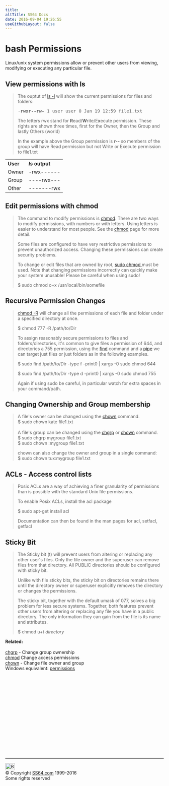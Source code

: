 ```yaml
---
title:
altTitle: SS64 Docs
date: 2016-09-04 19:26:55
useGithubLayout: false
---
```

<!-- #EndLibraryItem --><h1>bash Permissions</h1>
<p> 
Linux/unix system permissions allow or prevent other users from viewing, modifying or executing any particular file.</p>
<h2>View permissions with <span class="code">ls</span></h2>
<blockquote>
<p>The ouptut of <a href="ls.html">ls -l</a> will show the current permissions for files and folders: </p>
<pre>-<b>rwxr--rw-</b> 1 user user 0 Jan 19 12:59 file1.txt
</pre>
<p>The letters <span class="code">rwx</span> stand for <b>R</b>ead/<b>W</b>rite/E<b>x</b>ecute permission. These rights are shown three times, first for the Owner, then the Group and lastly Others (world)</p>
<p>In the example above the Group permission is <b class="code">r--</b> so members of the group will have  Read permission but not Write or Execute permission to file1.txt</p>
</blockquote>
<table class="table2">
<tbody><tr>  <td><b>User</b></td>
  <td><b><i>ls</i> output</b></td>
</tr>
<tr>  <td>Owner</td>
  <td class="code">-rwx------</td>
</tr>
<tr>  <td>Group</td>
  <td class="code">----rwx---</td>
</tr>
<tr>  <td>Other</td>
  <td class="code">-------rwx</td>
</tr>
</tbody></table>
<h2>Edit permissions with <span class="code">chmod</span> </h2>
<blockquote>
<p>The command to modify permissions is <a href="chmod.html">chmod</a>. There are two ways to modify permissions, with numbers or with letters. Using letters is easier to understand for most people. See the <a href="chmod.html">chmod</a> page for more detail. </p>
<p>Some files are configured to have very restrictive permissions to prevent unauthorized access. Changing these permissions can create security problems. </p>
<p>To change or edit files that are owned by root, <a href="sudo.html">sudo chmod </a> must be used. Note that changing permissions incorrectly can quickly make your system unusable! Please be careful when using sudo!</p>
<p class="code">$ sudo chmod o+x /usr/local/bin/somefile</p>
</blockquote>
<h2>Recursive Permission Changes</h2>
<blockquote>
<p> <a href="chmod.html">chmod -R</a> will change all the permissions of each file and folder under a specified directory at once.</p>
<p class="code">$ chmod 777 -R /path/to/Dir</p>
<p>To assign reasonably secure permissions to files and folders/directories, it's common to give files a permission of <span class="code">644</span>, and directories a <span class="code">755</span> permission, using the <a href="find.html">find</a> command and a <a href="syntax-redirection.html">pipe</a> we can target just files or just folders as in the following examples. </p>
<p class="code">$ sudo find /path/to/Dir -type f -print0 | xargs -0 sudo chmod 644</p>
<p class="code">$ sudo find /path/to/Dir -type d -print0 | xargs -0 sudo chmod 755</p>
<p>Again if using sudo be careful, in particular watch for extra spaces in your command/path.</p>
</blockquote>
<h2>Changing Ownership and Group membership </h2>
<blockquote>
<p>A file's owner can be changed using the <a href="chown.html">chown</a> command. <span class="code"><br>
$ sudo chown kate file1.txt</span><br>
<br>
A file's group can be changed using the <a href="chgrp.html">chgrp</a> or <a href="chown.html">chown</a> command.<br>
<span class="code">$ sudo chgrp mygroup file1.txt<br>
$ sudo chown :mygroup file1.txt</span></p>
<p><span class="code">chown</span> can also change the owner and group in a single command:<br>
<span class="code">$ sudo chown tux:mygroup file1.txt</span></p>
</blockquote>
<h2>ACLs - Access control lists</h2>
<blockquote>
<p>Posix ACLs are a way of achieving a finer granularity of permissions than is possible with the standard Unix file permissions.</p>
<p>To enable Posix ACLs, install the acl package</p>
<p class="code">$ sudo apt-get install acl</p>
<p>Documentation can then be found in the  man pages for acl, setfacl, getfacl</p>
</blockquote>
<h2>Sticky Bit</h2>
<blockquote>
<p>The Sticky bit (<span class="code">t</span>) will prevent users from altering or replacing any other user's files. Only the file owner and the superuser can remove files from that directory. All PUBLIC directories should be configured with sticky bit. </p>
<p>Unlike with file sticky bits, the sticky bit on directories remains there until the directory owner or superuser explicitly removes the directory or changes the permissions.</p>
<p>The sticky bit, together with the default umask of 077, solves a big problem for less secure systems. Together, both features prevent other users from altering or replacing any file you have in a public directory. The only information they can gain from the file is its name and attributes. </p>
<p class="code">$ chmod u+t <i>directory</i></p>
</blockquote>
<p> <b>Related:</b><br>
<br>
<a href="chgrp.html">chgrp</a> - Change group ownership<br>
<a href="chmod.html">chmod</a> Change access permissions<br>
<a href="chown.html">chown</a> - Change file owner and group<br>
Windows  equivalent: <a href="../nt/syntax-permissions.html">permissions</a> </p><!-- #BeginLibraryItem "/Library/foot_bash.lbi" --><p><script async="" src="//pagead2.googlesyndication.com/pagead/js/adsbygoogle.js"></script>
<!-- bash300 -->
<ins class="adsbygoogle" style="display:inline-block;width:300px;height:250px" data-ad-client="ca-pub-6140977852749469" data-ad-slot="4615356305"></ins>
<script>
(adsbygoogle = window.adsbygoogle || []).push({});
</script></p>
<hr>
<div id="bl" class="footer"><a href="#"><img src="../images/top.png" width="30" height="22" alt="Back to the Top"></a></div>
<div id="br" class="footer, tagline">© Copyright <a href="http://ss64.com/">SS64.com</a> 1999-2016<br>
Some rights reserved</div><!-- #EndLibraryItem -->
